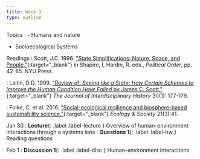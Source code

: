 ```yaml
---
title: Week 2
type: outline
---
```


Topics
: - Humans and nature
  - Socioecological Systems

Readings
: Scott, J.C. 1996. ["State Simplifications: Nature, Space, and People,"](https://doi.org/10.18574/nyu/9780814788844.003.0007){:target="_blank"} in Shapiro, I, Hardin, R. eds., _Political Order_, pp. 42-85. NYU Press.

: Laitin, D.D. 1999. ["Review of: _Seeing like a State: How Certain Schemes to Improve the Human Condition Have Failed_ by James C. Scott."](https://doi.org/10.1162/jinh.1999.30.1.177){:target="_blank"} _The Journal of Interdisciplinary History_ 30(1): 177-179.

: Folke, C. et al. 2016. ["Social-ecological resilience and biosphere-based sustainability science."](http://dx.doi.org/10.5751/ES-08748-210341){:target="_blank"} _Ecology & Society_ 21(3):41.

Jan 30
: **Lecture**{: .label .label-lecture } Overview of human-environment interactions through a systems lens
: **Questions 1**{: .label .label-hw } Reading questions

Feb 1
: **Discussion 1**{: .label .label-disc } Human-environment interactions
